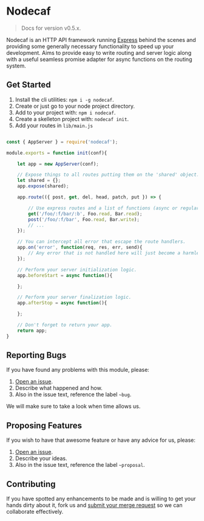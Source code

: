 # Nodecaf

> Docs for version v0.5.x.

Nodecaf is an HTTP API framework running [Express](https://expressjs.com/) behind the scenes and providing some generally necessary functionality to speed up your development.
Aims to provide easy to write routing and server logic along with a useful
seamless promise adapter for async functions on the routing system.

## Get Started
1. Install the cli utilities: `npm i -g nodecaf`.
2. Create or just go to your node project directory.
3. Add to your project with: `npm i nodecaf`.
4. Create a skelleton project with: `nodecaf init`.
5. Add your routes in `lib/main.js`

```js

const { AppServer } = require('nodecaf');

module.exports = function init(conf){

    let app = new AppServer(conf);

    // Expose things to all routes putting them on the 'shared' object.
    let shared = {};
    app.expose(shared);

    app.route(({ post, get, del, head, patch, put }) => {

        // Use express routes and a list of functions (async or regular no matter).
        get('/foo/:f/bar/:b', Foo.read, Bar.read);
        post('/foo/:f/bar', Foo.read, Bar.write);
        // ...
    });

    // You can intercept all error that escape the route handlers.
    app.on('error', function(req, res, err, send){
        // Any error that is not handled here will just become a harmless 500.
    });

    // Perform your server initialization logic.
    app.beforeStart = async function(){

    };

    // Perform your server finalization logic.
    app.afterStop = async function(){

    };

    // Don't forget to return your app.
    return app;
}
```

## Reporting Bugs
If you have found any problems with this module, please:

1. [Open an issue](https://gitlab.com/GCSBOSS/nodecaf/issues/new).
2. Describe what happened and how.
3. Also in the issue text, reference the label `~bug`.

We will make sure to take a look when time allows us.

## Proposing Features
If you wish to have that awesome feature or have any advice for us, please:
1. [Open an issue](https://gitlab.com/GCSBOSS/nodecaf/issues/new).
2. Describe your ideas.
3. Also in the issue text, reference the label `~proposal`.

## Contributing
If you have spotted any enhancements to be made and is willing to get your hands dirty about it, fork us and [submit your merge request](https://gitlab.com/GCSBOSS/nodecaf/merge_requests/new) so we can collaborate effectively.
